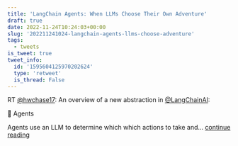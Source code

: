```yaml
---
title: 'LangChain Agents: When LLMs Choose Their Own Adventure'
draft: true
date: 2022-11-24T10:24:03+00:00
slug: '202211241024-langchain-agents-llms-choose-adventure'
tags:
  - tweets
is_tweet: true
tweet_info:
  id: '1595604125970202624'
  type: 'retweet'
  is_thread: False
---
```




RT [@hwchase17](https://x.com/hwchase17): An overview of a new abstraction in [@LangChainAI](https://x.com/LangChainAI):

🤖 Agents

Agents use an LLM to determine which which actions to take and… [continue reading](https://x.com/sytelus/status/1595604125970202624)
